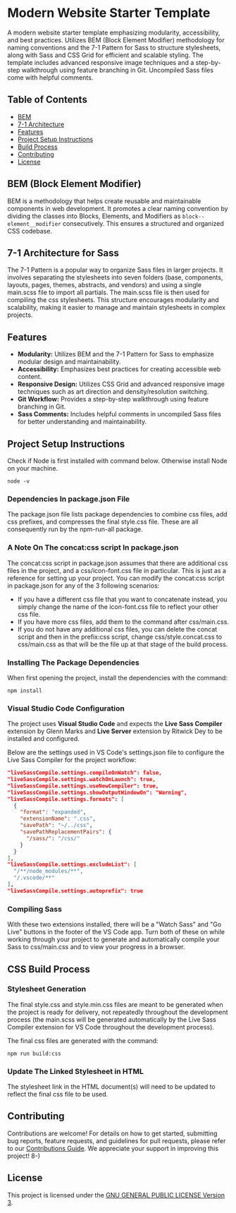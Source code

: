 # Modern Website Starter Template

A modern website starter template emphasizing modularity, accessibility, and best practices. Utilizes BEM (Block Element Modifier) methodology for naming conventions and the 7-1 Pattern for Sass to structure stylesheets, along with Sass and CSS Grid for efficient and scalable styling. The template includes advanced responsive image techniques and a step-by-step walkthrough using feature branching in Git. Uncompiled Sass files come with helpful comments.

## Table of Contents
- [BEM](#bem-block-element-modifier)
- [7-1 Architecture](#7-1-architecture)
- [Features](#features)
- [Project Setup Instructions](#project-setup-instructions)
- [Build Process](#build-process)
- [Contributing](#contributing)
- [License](#license)


## BEM (Block Element Modifier)
BEM is a methodology that helps create reusable and maintainable components in web development. It promotes a clear naming convention by dividing the classes into Blocks, Elements, and Modifiers as `block--element__modifier` consecutively. This ensures a structured and organized CSS codebase.


## 7-1 Architecture for Sass
The 7-1 Pattern is a popular way to organize Sass files in larger projects. It involves separating the stylesheets into seven folders (base, components, layouts, pages, themes, abstracts, and vendors) and using a single main.scss file to import all partials. The main.scss file is then used for compiling the css stylesheets. This structure encourages modularity and scalability, making it easier to manage and maintain stylesheets in complex projects.


## Features
- **Modularity:** Utilizes BEM and the 7-1 Pattern for Sass to emphasize modular design and maintainability.
- **Accessibility:** Emphasizes best practices for creating accessible web content.
- **Responsive Design:** Utilizes CSS Grid and advanced responsive image techniques such as art direction and density/resolution switching.
- **Git Workflow:** Provides a step-by-step walkthrough using feature branching in Git.
- **Sass Comments:** Includes helpful comments in uncompiled Sass files for better understanding and maintainability.


## Project Setup Instructions
Check if Node is first installed with command below. Otherwise install Node on your machine.

`node -v`

### Dependencies In package.json File
The package.json file lists package dependencies to combine css files, add css prefixes, and compresses the final style.css file. These are all consequently run by the npm-run-all package. 


### A Note On The concat:css script In package.json
The concat:css script in package.json assumes that there are additional css files in the project, and a css/icon-font.css file in particular. This is just as a reference for setting up your project. You can modify the concat:css script in package.json for any of the 3 following scenarios: 
- If you have a different css file that you want to concatenate instead, you simply change the name of the icon-font.css file to reflect your other css file. 
- If you have more css files, add them to the command after css/main.css. 
- If you do not have any additional css files, you can delete the concat script and then in the prefix:css script, change css/style.concat.css to css/main.css as that will be the file up at that stage of the build process.

### Installing The Package Dependencies
When first opening the project, install the dependencies with the command:

`npm install`

### Visual Studio Code Configuration
The project uses __Visual Studio Code__ and expects the __Live Sass Compiler__ extension by Glenn Marks and __Live Server__ extension by Ritwick Dey to be installed and configured. 

Below are the settings used in VS Code's settings.json file to configure the Live Sass Compiler for the project workflow:
    

```json
"liveSassCompile.settings.compileOnWatch": false,
"liveSassCompile.settings.watchOnLaunch": true,
"liveSassCompile.settings.useNewCompiler": true,
"liveSassCompile.settings.showOutputWindowOn": "Warning",
"liveSassCompile.settings.formats": [
  {
    "format": "expanded",
    "extensionName": ".css",
    "savePath": "~/../css",
    "savePathReplacementPairs": {
      "/sass/": "/css/"
    }
  }
],
"liveSassCompile.settings.excludeList": [
  "/**/node_modules/**",
  "/.vscode/**"
],
"liveSassCompile.settings.autoprefix": true
```

### Compiling Sass 
With these two extensions installed, there will be a "Watch Sass" and "Go Live" buttons in the footer of the VS Code app. Turn both of these on while working through your project to generate and automatically compile your Sass to css/main.css and to view your progress in a browser.


## CSS Build Process
### Stylesheet Generation

The final style.css and style.min.css files are meant to be generated when the project is ready for delivery, not repeatedly throughout the development process (the main.scss will be generated automatically by the Live Sass Compiler extension for VS Code throughout the development process). 

The final css files are generated with the command: 

`npm run build:css`


### Update The Linked Stylesheet in HTML
The stylesheet link in the HTML document(s) will need to be updated to reflect the final css file to be used.


## Contributing

Contributions are welcome! For details on how to get started, submitting bug reports, feature requests, and guidelines for pull requests, please refer to our [Contributions Guide](https://github.com/indigetal/modern-website-starter/blob/main/CONTRIBUTING.md). We appreciate your support in improving this project! 8-)


## License

This project is licensed under the [GNU GENERAL PUBLIC LICENSE Version 3](https://www.gnu.org/licenses/gpl-3.0.en.html).


